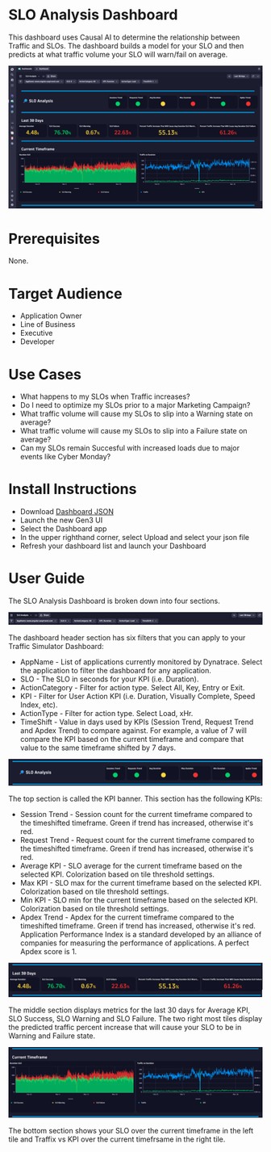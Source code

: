 # SLO Analysis Dashboard
This dashboard uses Causal AI to determine the relationship between Traffic and SLOs. The dashboard builds a model for your SLO and then predicts at what traffic volume your SLO will warn/fail on average.

![SLO Analysis Dashboard](SLOAnalysis.png)

# Prerequisites

None.

# Target Audience

- Application Owner
- Line of Business
- Executive
- Developer

# Use Cases

- What happens to my SLOs when Traffic increases?
- Do I need to optimize my SLOs prior to a major Marketing Campaign?
- What traffic volume will cause my SLOs to slip into a Warning state on average?
- What traffic volume will cause my SLOs to slip into a Failure state on average?
- Can my SLOs remain Succesful with increased loads due to major events like Cyber Monday?
  
# Install Instructions

- Download [Dashboard JSON](https://github.com/TechShady/Dynatrace-Dashboards-Gen3/blob/main/SLO%20Analysis.json)
- Launch the new Gen3 UI
- Select the Dashboard app
- In the upper righthand corner, select Upload and select your json file
- Refresh your dashboard list and launch your Dashboard

# User Guide

The SLO Analysis Dashboard is broken down into four sections.

![SLO Analysis Dashboard](SLOAnalysis-0.png)

The dashboard header section has six filters that you can apply to your Traffic Simulator Dashboard:
- AppName - List of applications currently monitored by Dynatrace. Select the application to filter the dashboard for any application. 
- SLO - The SLO in seconds for your KPI (i.e. Duration).
- ActionCategory - Filter for action type. Select All, Key, Entry or Exit.
- KPI - Filter for User Action KPI (i.e. Duration, Visually Complete, Speed Index, etc).
- ActionType - Filter for action type. Select Load, xHr.
- TimeShift - Value in days used by KPIs (Session Trend, Request Trend and Apdex Trend) to compare against. For example, a value of 7 will compare the KPI based on the current timeframe and compare that value to the same timeframe shifted by 7 days.
  
![SLO Analysis Dashboard](SLOAnalysis-1.png)

The top section is called the KPI banner. This section has the following KPIs:
- Session Trend - Session count for the current timeframe compared to the timeshifted timeframe. Green if trend has increased, otherwise it's red.
- Request Trend - Request count for the current timeframe compared to the timeshifted timeframe. Green if trend has increased, otherwise it's red.
- Average KPI - SLO average for the current timeframe based on the selected KPI. Colorization based on tile threshold settings.
- Max KPI - SLO max for the current timeframe based on the selected KPI. Colorization based on tile threshold settings.
- Min KPI - SLO min for the current timeframe based on the selected KPI. Colorization based on tile threshold settings.
- Apdex Trend - Apdex for the current timeframe compared to the timeshifted timeframe. Green if trend has increased, otherwise it's red. Application Performance Index is a standard developed by an alliance of companies for measuring the performance of applications. A perfect Apdex score is 1.

![SLO Analysis Dashboard](SLOAnalysis-2.png)

The middle section displays metrics for the last 30 days for Average KPI, SLO Success, SLO Warning and SLO Failure. The two right most tiles display the predicted traffic percent increase that will cause your SLO to be in Warning and Failure state. 

![SLO Analysis Dashboard](SLOAnalysis-3.png)

The bottom section shows your SLO over the current timeframe in the left tile and Traffix vs KPI over the current timefrsame in the right tile.
